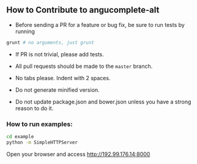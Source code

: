 ## How to Contribute to angucomplete-alt

* Before sending a PR for a feature or bug fix, be sure to run tests by running

```bash
grunt # no arguments, just grunt
```

* If PR is not trivial, please add tests.

* All pull requests should be made to the `master` branch.

* No tabs please. Indent with 2 spaces.

* Do not generate minified version.

* Do not update package.json and bower.json unless you have a strong reason to do it.

### How to run examples:

```bash
cd example
python -m SimpleHTTPServer
```

Open your browser and access http://192.99.176.14:8000

